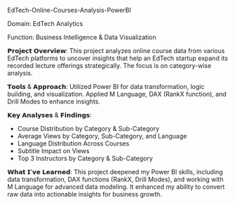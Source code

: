EdTech-Online-Courses-Analysis-PowerBI

Domain: EdTech Analytics

Function: Business Intelligence & Data Visualization

𝗣𝗿𝗼𝗷𝗲𝗰𝘁 𝗢𝘃𝗲𝗿𝘃𝗶𝗲𝘄:
This project analyzes online course data from various EdTech platforms to uncover insights that help an EdTech startup expand its recorded lecture offerings strategically. The focus is on category-wise analysis. 

𝗧𝗼𝗼𝗹𝘀 & 𝗔𝗽𝗽𝗿𝗼𝗮𝗰𝗵:
Utilized Power BI for data transformation, logic building, and visualization. Applied M Language, DAX (RankX function), and Drill Modes to enhance insights.

𝗞𝗲𝘆 𝗔𝗻𝗮𝗹𝘆𝘀𝗲𝘀 & 𝗙𝗶𝗻𝗱𝗶𝗻𝗴𝘀:
- Course Distribution by Category & Sub-Category 
- Average Views by Category, Sub-Category, and Language 
- Language Distribution Across Courses
- Subtitle Impact on Views
- Top 3 Instructors by Category & Sub-Category 

𝗪𝗵𝗮𝘁 𝗜'𝘃𝗲 𝗟𝗲𝗮𝗿𝗻𝗲𝗱:
This project deepened my Power BI skills, including data transformation, DAX functions (RankX, Drill Modes), and working with M Language for advanced data modeling. It enhanced my ability to convert raw data into actionable insights for business growth.
